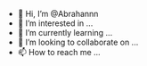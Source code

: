 - 👋 Hi, I’m @Abrahannn
- 👀 I’m interested in ...
- 🌱 I’m currently learning ...
- 💞️ I’m looking to collaborate on ...
- 📫 How to reach me ...

<!---
Abrahannn/Abrahannn is a ✨ special ✨ repository because its `README.md` (this file) appears on your GitHub profile.
